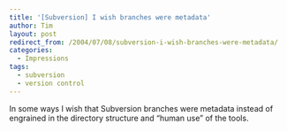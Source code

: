 ```yaml
---
title: '[Subversion] I wish branches were metadata'
author: Tim
layout: post
redirect_from: /2004/07/08/subversion-i-wish-branches-were-metadata/
categories:
  - Impressions
tags:
  - subversion
  - version control
---
```

In some ways I wish that Subversion branches were metadata instead of engrained in the directory structure and &#8220;human use&#8221; of the tools.
